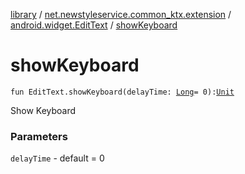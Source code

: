 [library](../../index.md) / [net.newstyleservice.common_ktx.extension](../index.md) / [android.widget.EditText](index.md) / [showKeyboard](./show-keyboard.md)

# showKeyboard

`fun EditText.showKeyboard(delayTime: `[`Long`](https://kotlinlang.org/api/latest/jvm/stdlib/kotlin/-long/index.html)` = 0): `[`Unit`](https://kotlinlang.org/api/latest/jvm/stdlib/kotlin/-unit/index.html)

Show Keyboard

### Parameters

`delayTime` - default = 0